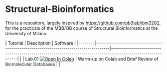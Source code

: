 # Structural-Bioinformatics
This is a repository, largely inspired by https://github.com/pb3lab/ibm3202, for the practicals of the MBB/QB course of Structural Bioinformatics at the University of Milano

| Tutorial | Description                           | Software                                                        |
|--------|-------------------------------------------------------------------------------------|-------------------------------------------------------------------------------------------------------------|                                                      |
| Lab.01 [![Open In Colab](https://colab.research.google.com/assets/colab-badge.svg)](https://colab.research.google.com/github/carlocamilloni/Structural-Bioinformatics/blob/main/lab01_intro.ipynb) | Warm-up on Colab and Brief Review of Biomolecular Databases                         |                                                                                                             |         


